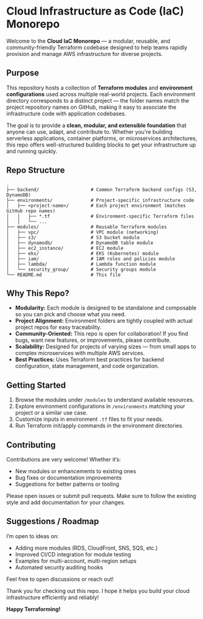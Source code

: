 
# Cloud Infrastructure as Code (IaC) Monorepo

Welcome to the **Cloud IaC Monorepo** — a modular, reusable, and community-friendly Terraform codebase designed to help teams rapidly provision and manage AWS infrastructure for diverse projects.


## Purpose

This repository hosts a collection of **Terraform modules** and **environment configurations** used across multiple real-world projects. Each environment directory corresponds to a distinct project — the folder names match the project repository names on GitHub, making it easy to associate the infrastructure code with application codebases.

The goal is to provide a **clean, modular, and extensible foundation** that anyone can use, adapt, and contribute to. Whether you're building serverless applications, container platforms, or microservices architectures, this repo offers well-structured building blocks to get your infrastructure up and running quickly.


## Repo Structure

```
.
├── backend/                   # Common Terraform backend configs (S3, DynamoDB)
├── environments/              # Project-specific infrastructure code
│   ├── <project-name>/        # Each project environment (matches GitHub repo names)
│   │   ├── *.tf               # Environment-specific Terraform files
│   │   └── ...
├── modules/                   # Reusable Terraform modules
│   ├── vpc/                   # VPC module (networking)
│   ├── s3/                    # S3 bucket module
│   ├── dynamodb/              # DynamoDB table module
│   ├── ec2_instance/          # EC2 module
│   ├── eks/                   # EKS (Kubernetes) module
│   ├── iam/                   # IAM roles and policies module
│   ├── lambda/                # Lambda function module
│   └── security_group/        # Security groups module
└── README.md                  # This file
```


## Why This Repo?

* **Modularity:** Each module is designed to be standalone and composable so you can pick and choose what you need.
* **Project Alignment:** Environment folders are tightly coupled with actual project repos for easy traceability.
* **Community-Oriented:** This repo is open for collaboration! If you find bugs, want new features, or improvements, please contribute.
* **Scalability:** Designed for projects of varying sizes — from small apps to complex microservices with multiple AWS services.
* **Best Practices:** Uses Terraform best practices for backend configuration, state management, and code organization.


## Getting Started

1. Browse the modules under `/modules` to understand available resources.
2. Explore environment configurations in `/environments` matching your project or a similar use case.
3. Customize inputs in environment `.tf` files to fit your needs.
4. Run Terraform init/apply commands in the environment directories.


## Contributing

Contributions are very welcome! Whether it’s:

* New modules or enhancements to existing ones
* Bug fixes or documentation improvements
* Suggestions for better patterns or tooling

Please open issues or submit pull requests. Make sure to follow the existing style and add documentation for your changes.


## Suggestions / Roadmap

I’m open to ideas on:

* Adding more modules (RDS, CloudFront, SNS, SQS, etc.)
* Improved CI/CD integration for module testing
* Examples for multi-account, multi-region setups
* Automated security auditing hooks

Feel free to open discussions or reach out!


Thank you for checking out this repo. I hope it helps you build your cloud infrastructure efficiently and reliably!


**Happy Terraforming!** 


